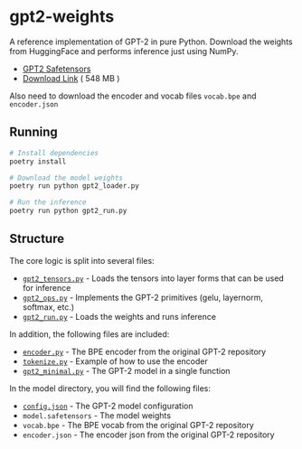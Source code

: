 # gpt2-weights

A reference implementation of GPT-2 in pure Python. Download the weights from
HuggingFace and performs inference just using NumPy.

* [GPT2 Safetensors](https://huggingface.co/openai-community/gpt2/blob/main/model.safetensors)
* [Download Link](https://huggingface.co/openai-community/gpt2/resolve/main/model.safetensors) ( 548 MB )

Also need to download the encoder and vocab files `vocab.bpe` and `encoder.json`


## Running

```bash
# Install dependencies
poetry install

# Download the model weights
poetry run python gpt2_loader.py

# Run the inference
poetry run python gpt2_run.py
```

## Structure

The core logic is split into several files:

* [`gpt2_tensors.py`](gpt2_tensors.py) - Loads the tensors into layer forms that can be used for inference
* [`gpt2_ops.py`](gpt2_ops.py) - Implements the GPT-2 primitives (gelu, layernorm, softmax, etc.)
* [`gpt2_run.py`](gpt2_run.py) - Loads the weights and runs inference

In addition, the following files are included:

* [`encoder.py`](encoder.py) - The BPE encoder from the original GPT-2 repository
* [`tokenize.py`](tokenize.py) - Example of how to use the encoder
* [`gpt2_minimal.py`](gpt2_minimal.py) - The GPT-2 model in a single function

In the model directory, you will find the following files:

* [`config.json`](model/config.json) - The GPT-2 model configuration
* `model.safetensors` - The model weights
* `vocab.bpe` - The BPE vocab from the original GPT-2 repository
* `encoder.json` - The encoder json from the original GPT-2 repository
